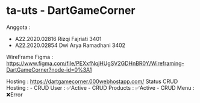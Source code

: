 # ta-uts - DartGameCorner

Anggota :
- A22.2020.02816 Rizqi Fajriati  3401
- A22.2020.02854 Dwi Arya Ramadhani  3402

WireFrame Figma : https://www.figma.com/file/PEXxfNqjHUgSV2GDHnBR0Y/Wireframing-DartGameCorner?node-id=0%3A1

Hosting : https://dartgamecorner.000webhostapp.com/
Status CRUD Hosting : 
            - CRUD User : ✅Active
            - CRUD Products : ✅Active
            - CRUD Menu : ❌Error

